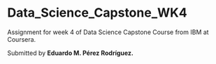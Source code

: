 # Data_Science_Capstone_WK4

Assignment for week 4 of Data Science Capstone Course from IBM at Coursera. 

Submitted by <b>Eduardo M. Pérez Rodríguez.</b>
